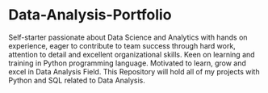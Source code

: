 # Data-Analysis-Portfolio
Self-starter passionate about Data Science and Analytics with hands on experience, eager to 
contribute to team success through hard work, attention to detail and excellent organizational 
skills. Keen on learning and training in Python programming language. Motivated to learn, grow 
and excel in Data Analysis Field.
This Repository will hold all of my projects with Python and SQL related to Data Analysis.
